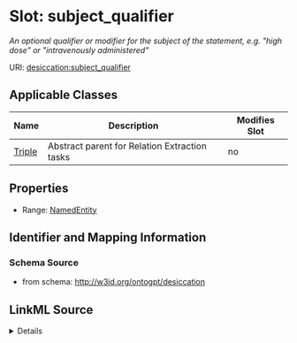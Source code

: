 

# Slot: subject_qualifier


_An optional qualifier or modifier for the subject of the statement, e.g. "high dose" or "intravenously administered"_



URI: [desiccation:subject_qualifier](http://w3id.org/ontogpt/desiccationsubject_qualifier)



<!-- no inheritance hierarchy -->





## Applicable Classes

| Name | Description | Modifies Slot |
| --- | --- | --- |
| [Triple](Triple.md) | Abstract parent for Relation Extraction tasks |  no  |







## Properties

* Range: [NamedEntity](NamedEntity.md)





## Identifier and Mapping Information







### Schema Source


* from schema: http://w3id.org/ontogpt/desiccation




## LinkML Source

<details>
```yaml
name: subject_qualifier
description: An optional qualifier or modifier for the subject of the statement, e.g.
  "high dose" or "intravenously administered"
from_schema: http://w3id.org/ontogpt/desiccation
rank: 1000
alias: subject_qualifier
owner: Triple
domain_of:
- Triple
range: NamedEntity

```
</details>